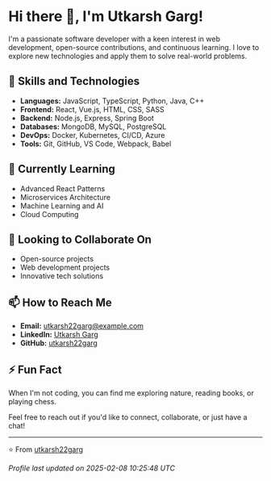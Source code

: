 # Hi there 👋, I'm Utkarsh Garg!

I'm a passionate software developer with a keen interest in web development, open-source contributions, and continuous learning. I love to explore new technologies and apply them to solve real-world problems.

## 🚀 Skills and Technologies

- **Languages:** JavaScript, TypeScript, Python, Java, C++
- **Frontend:** React, Vue.js, HTML, CSS, SASS
- **Backend:** Node.js, Express, Spring Boot
- **Databases:** MongoDB, MySQL, PostgreSQL
- **DevOps:** Docker, Kubernetes, CI/CD, Azure
- **Tools:** Git, GitHub, VS Code, Webpack, Babel

## 🌱 Currently Learning

- Advanced React Patterns
- Microservices Architecture
- Machine Learning and AI
- Cloud Computing

## 👯 Looking to Collaborate On

- Open-source projects
- Web development projects
- Innovative tech solutions

## 📫 How to Reach Me

- **Email:** utkarsh22garg@example.com
- **LinkedIn:** [Utkarsh Garg](https://www.linkedin.com/in/utkarsh22garg)
- **GitHub:** [utkarsh22garg](https://github.com/utkarsh22garg)

## ⚡ Fun Fact

When I'm not coding, you can find me exploring nature, reading books, or playing chess.

Feel free to reach out if you'd like to connect, collaborate, or just have a chat!

---
⭐️ From [utkarsh22garg](https://github.com/utkarsh22garg)

*Profile last updated on 2025-02-08 10:25:48 UTC*
